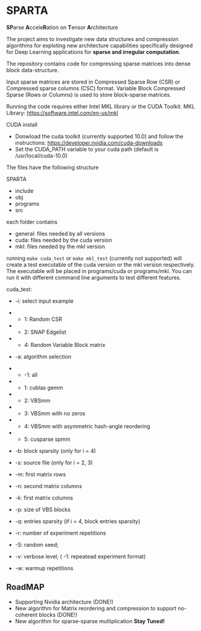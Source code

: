 # SPARTA
**SP**arse **A**ccele**R**ation on **T**ensor **A**rchitecture

The project aims to investigate new data structures and compression algorithms for exploting new architecture capabilities specifically designed for Deep Learning applications for **sparse and irregular computation**.

The repository contains code for compressing sparse matrices into dense block data-structure. 

Input sparse matrices are stored in Compressed Sparse Row (CSR) or Compressed sparse columns (CSC) format. 
Variable Block Compressed Sparse (Rows or Columns) is used to store block-sparse matrices. 

Running the code requires either Intel MKL library or the CUDA Toolkit.
MKL Library: https://software.intel.com/en-us/mkl

CUDA install
* Donwload the cuda toolkit (currently supported 10.0) and follow the instructions: https://developer.nvidia.com/cuda-downloads
* Set the CUDA_PATH variable to your cuda path (default is /usr/local/cuda-10.0)


The files have the following structure

SPARTA
* include
* obj
* programs 
* src   

each folder contains 
* general: files needed by all versions
* cuda: files needed by the cuda version
* mkl: files needed by the mkl version

running `make cuda_test` or `make mkl_test` (currently not supported) will create a test executable of the cuda version or the mkl version respectively. The executable will be placed in programs/cuda or programs/mkl. You can run it with different command line arguments to test different features.  

cuda_test:

* -i: select input example
* * 1: Random CSR
* * 2: SNAP Edgelist
* * 4: Random Variable Block matrix
      
* -a: algorithm selection
* * -1: all
* * 1: cublas gemm
* * 2: VBSmm
* * 3: VBSmm with no zeros
* * 4: VBSmm with asymmetric hash-angle reordering
* * 5: cusparse spmm

* -b: block sparsity (only for i = 4)

* -s: source file (only for i = 2, 3)

* -m: first matrix rows

* -n: second matrix columns

* -k: first matrix columns

* -p: size of VBS blocks

* -q: entries sparsity (if i = 4, block entries sparsity)

* -r: number of experiment repetitions

* -S: random seed;

* -v: verbose level; ( -1: repeatead experiment format) 

* -w: warmup repetitions
      
## RoadMAP
* Supporting Nvidia architecture (DONE!)
* New algorithm for Matrix reordering and compression to support no-coherent blocks (DONE!)
* New algorithm for sparse-sparse multiplication
**Stay Tuned!**
